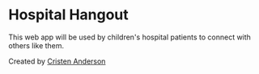 # Hospital Hangout

This web app will be used by children's hospital patients to 
connect with others like them. 

Created by [Cristen Anderson](www.linkedin.com/in/cristenanderson)